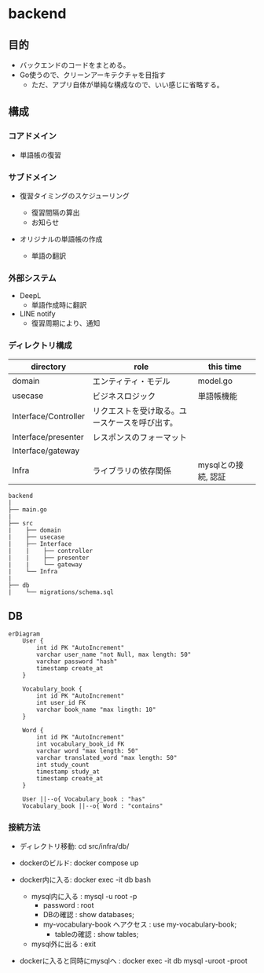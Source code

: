 # backend

## 目的

- バックエンドのコードをまとめる。
- Go使うので、クリーンアーキテクチャを目指す
  - ただ、アプリ自体が単純な構成なので、いい感じに省略する。


## 構成

### コアドメイン

- 単語帳の復習

### サブドメイン

- 復習タイミングのスケジューリング
  - 復習間隔の算出
  - お知らせ

- オリジナルの単語帳の作成
  - 単語の翻訳

### 外部システム

- DeepL
  - 単語作成時に翻訳
- LINE notify
  - 復習周期により、通知

### ディレクトリ構成

| directory            | role | this time |
| ---                  | ---  | ---       |
| domain               | エンティティ・モデル | model.go |
| usecase              | ビジネスロジック | 単語帳機能 |
| Interface/Controller | リクエストを受け取る。ユースケースを呼び出す。 |  |
| Interface/presenter  | レスポンスのフォーマット |  |
| Interface/gateway    |  |  |
| Infra                | ライブラリの依存関係 | mysqlとの接続, 認証 |

```
backend
|
├── main.go
|
├── src
|    ├── domain
|    ├── usecase
|    ├── Interface
|    |    ├── controller
|    |    ├── presenter
|    |    └── gateway
|    └── Infra
|
├── db
|    └── migrations/schema.sql
```

## DB

```mermaid
erDiagram
    User {
        int id PK "AutoIncrement"
        varchar user_name "not Null, max length: 50"
        varchar password "hash"
        timestamp create_at
    }

    Vocabulary_book {
        int id PK "AutoIncrement"
        int user_id FK
        varchar book_name "max lingth: 10"
    }

    Word {
        int id PK "AutoIncrement"
        int vocabulary_book_id FK
        varchar word "max length: 50"
        varchar translated_word "max length: 50"
        int study_count
        timestamp study_at
        timestamp create_at
    }

    User ||--o{ Vocabulary_book : "has"
    Vocabulary_book ||--o{ Word : "contains"
```

### 接続方法

- ディレクトリ移動: cd src/infra/db/
- dockerのビルド: docker compose up
- docker内に入る: docker exec -it db bash
  - mysql内に入る : mysql -u root -p
    - password                     : root
    - DBの確認                      : show databases;
    - my-vocabulary-book へアクセス : use my-vocabulary-book;
      - tableの確認                 : show tables;
  - mysql外に出る : exit

- dockerに入ると同時にmysqlへ : docker exec -it db mysql -uroot -proot
